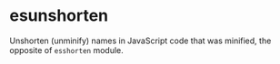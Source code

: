# esunshorten

Unshorten (unminify) names in JavaScript code that was minified, the opposite of `esshorten` module.